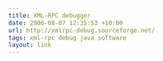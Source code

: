 ```yaml
---
title: XML-RPC debugger
date: 2006-08-07 12:35:53 +10:00
url: http://xmlrpc-debug.sourceforge.net/
tags: xml-rpc debug java software
layout: link
---
```

